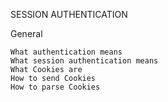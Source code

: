 SESSION AUTHENTICATION

General

    What authentication means
    What session authentication means
    What Cookies are
    How to send Cookies
    How to parse Cookies
